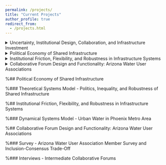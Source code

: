 ```yaml
---
permalink: /projects/
title: "Current Projects"
author_profile: true
redirect_from: 
  - /projects.html
---
```


<details>
  <summary>
    Uncertainty, Institutional Design, Collaboration, and Infrastructure Investment
  </summary>
  <details>
    <summary>
      Survey - Flooding and EV Charging Infrastructure (US Local Managers)
    </summary>
  </details>
  <details>
    <summary>
      Agent-Based Modeling - Collective Inference & Robustness of Infrastructure Systems
    </summary>
  </details>
</details> 

<details>
  <summary>
    Political Economy of Shared Infrastructure
  </summary>
</details>

<details>
  <summary>
    Institutional Friction, Flexibility, and Robustness in Infrastructure Systems
  </summary>
</details>

<details>
  <summary>
    Collaborative Forum Design and Functionality: Arizona Water User Associations
  </summary>
</details>

%## Political Economy of Shared Infrastructure

%### Theoretical Systems Model - Politics, Inequality, and Robustness of Shared Infrastructure

%## Institutional Friction, Flexibility, and Robustness in Infrastructure Systems

%### Dynamical Systems Model - Urban Water in Phoenix Metro Area

%## Collaborative Forum Design and Functionality: Arizona Water User Associations

%### Survey - Arizona Water User Association Member Survey and Inclusion-Consensus Trade-Off

%### Interviews - Intermediate Collaborative Forums 
